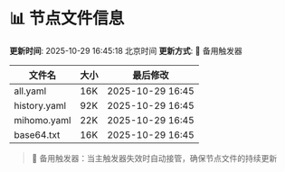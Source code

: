 # 📊 节点文件信息

**更新时间**: 2025-10-29 16:45:18 北京时间
**更新方式**: 🔄 备用触发器

| 文件名 | 大小 | 最后修改 |
|--------|------|----------|
| all.yaml | 16K | 2025-10-29 16:45 |
| history.yaml | 92K | 2025-10-29 16:45 |
| mihomo.yaml | 22K | 2025-10-29 16:45 |
| base64.txt | 16K | 2025-10-29 16:45 |

> 🔄 备用触发器：当主触发器失效时自动接管，确保节点文件的持续更新
